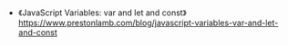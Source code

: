 * 《JavaScript Variables: var and let and const》https://www.prestonlamb.com/blog/javascript-variables-var-and-let-and-const
